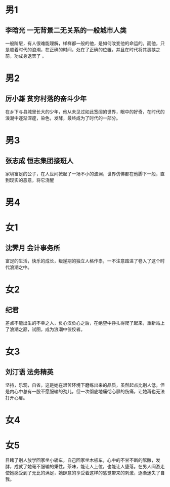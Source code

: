 # 男1
## 李晗光 一无背景二无关系的一般城市人类
一般阶层，有人很难能理解，样样都一般的他，是如何改变他的命运的。而他，只是顺着时代的浪潮，在正确的时间，处在了正确的位置，并且在时代将其裹挟之前，功成身退罢了 。

# 男2
## 厉小雄 贫穷村落的奋斗少年
在乡下与县城里长大的少年，他从未见过如此宽阔的世界，眼中的好奇，在时代的浪潮中逐渐深邃，染色，发酵，最终成为了时代的一部分。

# 男3 
## 张志成 恒志集团接班人
家境富足的公子，在人世间掀起了一场不小的波澜，世界仿佛都在他脚下一般，直到现实的恶意，将它浇醒

# 男4
## 


# 女1
## 沈霁月 会计事务所
富足的生活，快乐的成长，叛逆期的独立人格作祟，一不注意踏进了卷入了这个时代浪潮之中。

# 女2
## 纪君 
差点不能出生的不幸之人，负心汉负心之后，在绝望中挣扎得爬了起来，重新站上了浪潮之巅，试图，成为浪潮中佼佼者。

# 女3
## 刘汀语 法务精英
坚持，乐观，自省，这是她在艰苦环境下磨练出来的品质，虽然起点比别人低，但是内心中总有一股不愿服输的劲儿，但一次彻底地痛彻心扉的伤痛，让她再也无法打开心扉。

# 女4

# 女5
目睹了别人放学回家坐小轿车，自己回家坐木板车，心中的不甘不断的酝酿，发酵，成就了她毫不服输的秉性。茶味，能让人上位，也能让人堕落。在男人间游走使她感受到了无比的满足，她肆意的享受着这样的感觉带来的刺激，逐渐迷失了自我。